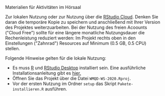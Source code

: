 Materialien für Aktivitäten im Hörsaal

Zur lokalen Nutzung oder zur Nutzung über die [RStudio Cloud](https://rstudio.cloud/). Denken Sie daran die temporäre Kopie zu speichern und anschließend mit Ihrer Version des Projektes weiterzuarbeiten. Bei der Nutzung des freien Acoounts ("Cloud Free") sollte für eine längere monatliche Nutzungsdauer die Rechenleistung reduziert werden: Im Projekt rechts oben in den Einstellungen ("Zahnrad") Resources auf Minimum (0.5 GB, 0.5 CPU) stellen.


Folgende Hinweise gelten für die lokale Nutzung:

- Es muss [R](https://cloud.r-project.org/) und [RStudio Desktop](https://www.rstudio.com/products/rstudio/download/) installiert sein. Eine ausführliche Installationsanleitung gibt es [hier.](https://www.fom.de/fileadmin/fom/forschung/ifes/Install_R_RStudio_Win_macOS.pdf)
- Öffnen Sie das Projekt über die Datei `WMQD-WS-2020.Rproj`.
- Vor der ersten Nutzung im Ordner `setup` das Skript `Pakete-installieren.R` ausführen. 

